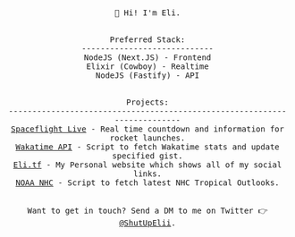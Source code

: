 <p align="center">
  <br><br>
  <samp>
    👋 Hi! I'm Eli.
    <br>
    <br>
    <br>
    Preferred Stack:
    <br>
    ----------------------------
    <br>
    NodeJS (Next.JS) - Frontend
    <br>
    Elixir (Cowboy) - Realtime
    <br>
    NodeJS (Fastify) - API
    <br>
    <br>
    <br>
    Projects:
    <br>
    -------------------------------------------------------------------------
    <br>
    <a href="https://spaceflight.live">Spaceflight Live</a> - Real time countdown and information for rocket launches.
    <br>
    <a href="https://github.com/hox/wakatime-api">Wakatime API</a> - Script to fetch Wakatime stats and update specified gist.
    <br>
    <a href="https://eli.tf">Eli.tf</a> - My Personal website which shows all of my social links.
    <br>
    <a href="https://github.com/hox/noaa-nhc">NOAA NHC</a> - Script to fetch latest NHC Tropical Outlooks.
    <br>
    <br>
    <br>
    Want to get in touch? Send a DM to me on Twitter 👉 <a href="https://go.eli.tf/twitter">@ShutUpElii</a>.
  </samp>
</p>
